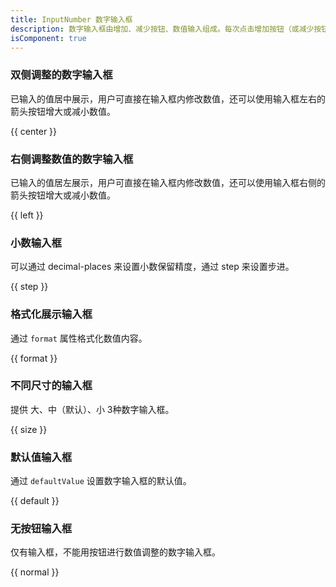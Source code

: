```yaml
---
title: InputNumber 数字输入框
description: 数字输入框由增加、减少按钮、数值输入组成。每次点击增加按钮（或减少按钮），数字增长（或减少）的量是恒定的。
isComponent: true
---
```


### 双侧调整的数字输入框

已输入的值居中展示，用户可直接在输入框内修改数值，还可以使用输入框左右的箭头按钮增大或减小数值。

{{ center }}

### 右侧调整数值的数字输入框

已输入的值居左展示，用户可直接在输入框内修改数值，还可以使用输入框右侧的箭头按钮增大或减小数值。

{{ left }}
  
### 小数输入框

可以通过 decimal-places 来设置小数保留精度，通过 step 来设置步进。

{{ step }}

### 格式化展示输入框

通过 `format` 属性格式化数值内容。

{{ format }}

### 不同尺寸的输入框

提供 大、中（默认）、小 3种数字输入框。

{{ size }}

### 默认值输入框

通过 `defaultValue` 设置数字输入框的默认值。

{{ default }}

### 无按钮输入框

仅有输入框，不能用按钮进行数值调整的数字输入框。

{{ normal }}
